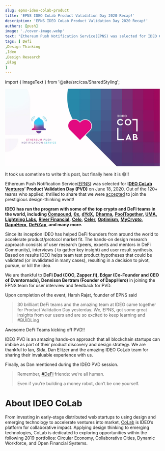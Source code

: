 ```yaml
---
slug: epns-ideo-colab-product
title: 'EPNS IDEO CoLab Product Validation Day 2020 Recap!'
description: 'EPNS IDEO CoLab Product Validation Day 2020 Recap!'
authors: [push]
image: './cover-image.webp'
text: "Ethereum Push Notification Service(EPNS) was selected for IDEO CoLab Ventures’ Product Validation Day (PVD) on June 18, 2020. Out of the 120+ teams who applied, thrilled to share that we were accepted to join the prestigious design-thinking event!"
tags: [ Defi
,Design Thinking
,Ideo
,Design Research
,Blog
]
---
```

import { ImageText } from '@site/src/css/SharedStyling';

![Cover Image of EPNS IDEO CoLab Product Validation Day 2020 Recap!](./cover-image.webp)

<!--truncate-->

It took us sometime to write this post, but finally here it is 😅!!

Ethereum Push Notification Service([EPNS](https://epns.io/)) was selected for **I**[**DEO CoLab Ventures**](https://twitter.com/IDEOVC)**’ Product Validation Day (PVD)** on June 18, 2020. Out of the 120+ teams who applied, thrilled to share that we were [accepted](https://medium.com/ideo-colab/announcing-ideos-product-validation-day-for-defi-founders-79e5668f9e3c) to join the prestigious design-thinking event!

**IDEO has run the program with some of the top crypto and DeFi teams in the world, including** [**Compound**](https://compound.finance/)**,** [**0x**](https://0x.org/)**,** [**dYdX**](https://dydx.exchange/)**,** [**Dharma**](https://www.dharma.io/)**,** [**PoolTogether**](https://www.pooltogether.com/)**,** [**UMA**](https://umaproject.org/)**,** [**Lightning Labs**](https://lightning.engineering/)**,** [**River Financial**](https://river.com/)**,** [**Celo**](https://celo.org/)**,** [**Celer**](https://www.celer.network/)**,** [**Optimism**](https://optimism.io/)**,** [**MyCrypto**](https://mycrypto.com/)**,** [**DappHero**](https://www.dapphero.io/)**,** [**DeFiZap**](https://defizap.com/)**, and many more.**

Since its inception IDEO has helped DeFi founders from around the world to accelerate product/protocol market fit. The hands-on design research approach consists of user research (peers, experts and mentors in DeFi Community), interviews ( to gather key insight) and user result synthesis. Based on results IDEO helps team test product hypotheses that could be validated (or invalidated in many cases), resulting in a decision to pivot, pursue, or kill the idea.

We are thankful to **DeFi Dad (COO, Zapper.fi), Edgar (Co-Founder and CEO of Eventornado), Dennison Bertram (Founder of DappHero)** in joining the EPNS team for user interview and feedback for PVD.

Upon completion of the event, Harsh Rajat, founder of EPNS said

> 30 brilliant DeFi teams and the amazing team at IDEO came together for Product Validation Day yesterday. We, EPNS, got some great insights from our users and are so excited to keep learning and #BUIDLing

Awesome DeFi Teams kicking off PVD!!

IDEO PVD is an amazing hands-on approach that all blockchain startups can imbibe as part of their product discovery and design strategy. We are thankful to Ian, Sida, Dan Elitzer and the amazing IDEO CoLab team for sharing their invaluable experience with us.

Finally, as Dan mentioned during the IDEO PVD session.

> Remember, [#DeFi](https://twitter.com/hashtag/DeFi?src=hashtag_click) friends: we’re all human.
> 
> Even if you’re building a money robot, don’t be one yourself.

About IDEO CoLab
================

From investing in early-stage distributed web startups to using design and emerging technology to accelerate ventures into market, [CoLab](https://www.ideocolab.com/) is IDEO’s platform for collaborative impact. Applying design thinking to emerging technologies, CoLab is dedicated to exploring opportunities within the following 2019 portfolios: Circular Economy, Collaborative Cities, Dynamic Workforce, and Open Financial Systems.
